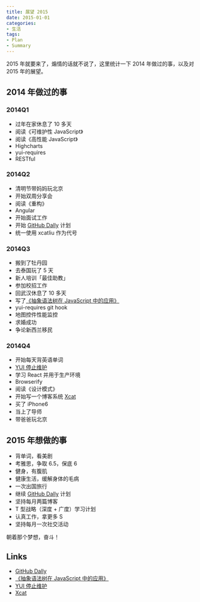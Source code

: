 ```yaml
---
title: 展望 2015
date: 2015-01-01
categories:
- 生活
tags:
- Plan
- Summary
---
```


2015 年就要来了，煽情的话就不说了，这里统计一下 2014 年做过的事，以及对 2015 年的展望。

## 2014 年做过的事

### 2014Q1

- 过年在家休息了 10 多天
- 阅读《可维护性 JavaScript》
- 阅读《高性能 JavaScript》
- Highcharts
- yui-requires
- RESTful

### 2014Q2

- 清明节带妈妈玩北京
- 开始双周分享会
- 阅读《重构》
- Angular
- 开始面试工作
- 开始 [GitHub Dally] 计划
- 统一使用 xcatliu 作为代号

### 2014Q3

- 搬到了牡丹园
- 去泰国玩了 5 天
- 新人培训「最佳助教」
- 参加校招工作
- 回武汉休息了 10 多天
- 写了[《抽象语法树在 JavaScript 中的应用》][abstract-syntax-tree]
- yui-requires git hook
- 地图控件性能监控
- 求婚成功
- 争论新西兰移民

### 2014Q4

- 开始每天背英语单词
- [YUI 停止维护][important-announcement-regarding-yui]
- 学习 React 并用于生产环境
- Browserify
- 阅读《设计模式》
- 开始写一个博客系统 [Xcat]
- 买了 iPhone6
- 当上了导师
- 带爸爸玩北京

<!-- more -->

## 2015 年想做的事

- 背单词，看美剧
- 考雅思，争取 6.5，保底 6
- 健身，有腹肌
- 健康生活，缓解身体的毛病
- 一次出国旅行
- 继续 [GitHub Dally] 计划
- 坚持每月两篇博客
- T 型战略（深度 + 广度）学习计划
- 认真工作，拿更多 S
- 坚持每月一次社交活动

朝着那个梦想，奋斗！

## Links

- [GitHub Dally]
- [《抽象语法树在 JavaScript 中的应用》][abstract-syntax-tree]
- [YUI 停止维护][important-announcement-regarding-yui]
- [Xcat]

[GitHub Dally]:https://github.com/xcatliu
[abstract-syntax-tree]:http://xcatliu.com/posts/abstract-syntax-tree.html
[important-announcement-regarding-yui]:http://xcatliu.com/posts/important-announcement-regarding-yui.html
[Xcat]:https://github.com/xcatliu/xcat
